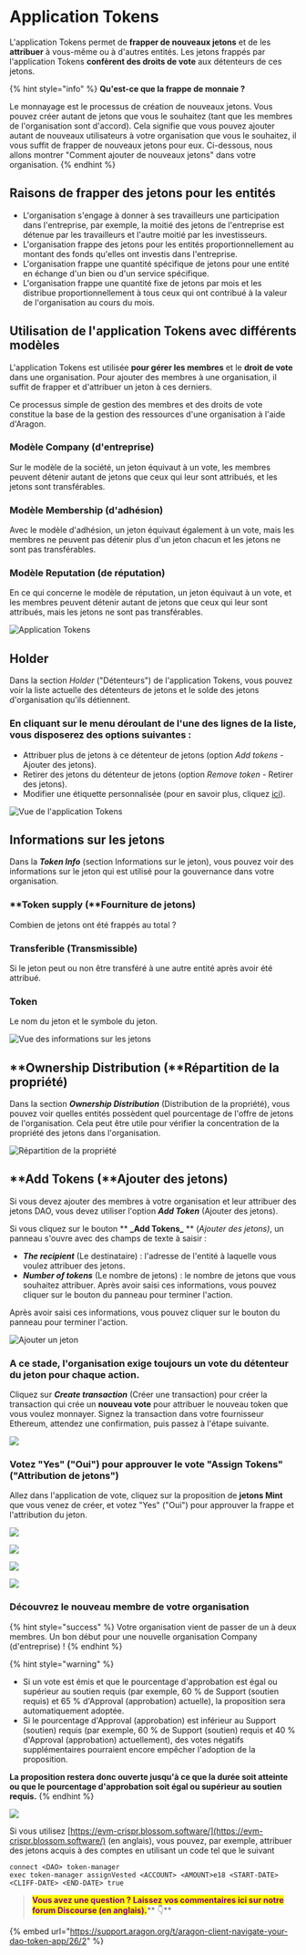 # Application Tokens

L'application Tokens permet de **frapper de nouveaux jetons** et de les **attribuer** à vous-même ou à d'autres entités. Les jetons frappés par l'application Tokens **confèrent des droits de vote** aux détenteurs de ces jetons.

{% hint style="info" %}
**Qu'est-ce que la frappe de monnaie ?**&#x20;

Le monnayage est le processus de création de nouveaux jetons. Vous pouvez créer autant de jetons que vous le souhaitez (tant que les membres de l'organisation sont d'accord). Cela signifie que vous pouvez ajouter autant de nouveaux utilisateurs à votre organisation que vous le souhaitez, il vous suffit de frapper de nouveaux jetons pour eux. Ci-dessous, nous allons montrer "Comment ajouter de nouveaux jetons" dans votre organisation.
{% endhint %}

## Raisons de frapper des jetons pour les entités

* L'organisation s'engage à donner à ses travailleurs une participation dans l'entreprise, par exemple, la moitié des jetons de l'entreprise est détenue par les travailleurs et l'autre moitié par les investisseurs.&#x20;
* L'organisation frappe des jetons pour les entités proportionnellement au montant des fonds qu'elles ont investis dans l'entreprise.&#x20;
* L'organisation frappe une quantité spécifique de jetons pour une entité en échange d'un bien ou d'un service spécifique.&#x20;
* L'organisation frappe une quantité fixe de jetons par mois et les distribue proportionnellement à tous ceux qui ont contribué à la valeur de l'organisation au cours du mois.

## Utilisation de l'application Tokens avec différents modèles

L'application Tokens est utilisée **pour gérer les membres** et le **droit de vote** dans une organisation. Pour ajouter des membres à une organisation, il suffit de frapper et d'attribuer un jeton à ces derniers.&#x20;

Ce processus simple de gestion des membres et des droits de vote constitue la base de la gestion des ressources d'une organisation à l'aide d'Aragon.

### Modèle Company (d'entreprise)

Sur le modèle de la société, un jeton équivaut à un vote, les membres peuvent détenir autant de jetons que ceux qui leur sont attribués, et les jetons sont transférables.

### Modèle Membership (d'adhésion)

Avec le modèle d'adhésion, un jeton équivaut également à un vote, mais les membres ne peuvent pas détenir plus d'un jeton chacun et les jetons ne sont pas transférables.

### Modèle Reputation (de réputation)

En ce qui concerne le modèle de réputation, un jeton équivaut à un vote, et les membres peuvent détenir autant de jetons que ceux qui leur sont attribués, mais les jetons ne sont pas transférables.

![Application Tokens](https://d33v4339jhl8k0.cloudfront.net/docs/assets/5c98a4fe0428633d2cf3fcf7/images/5d867d542c7d3a7e9ae174bd/file-3GPg0yG2o5.png)

## **Holder**

Dans la section _Holder_ ("Détenteurs") de l'application Tokens, vous pouvez voir la liste actuelle des détenteurs de jetons et le solde des jetons d'organisation qu'ils détiennent.

### En cliquant sur le menu déroulant de l'une des lignes de la liste, vous disposerez des options suivantes :

* Attribuer plus de jetons à ce détenteur de jetons (option _Add tokens -_ Ajouter des jetons).&#x20;
* Retirer des jetons du détenteur de jetons (option _Remove token -_ Retirer des jetons).&#x20;
* Modifier une étiquette personnalisée (pour en savoir plus, cliquez [ici](../home.md)).

![Vue de l'application Tokens](https://d33v4339jhl8k0.cloudfront.net/docs/assets/5c98a4fe0428633d2cf3fcf7/images/5d867d622c7d3a7e9ae174be/file-dgpIXaBkm6.png)

## Informations sur les jetons

Dans la _**Token Info**_ (section Informations sur le jeton), vous pouvez voir des informations sur le jeton qui est utilisé pour la gouvernance dans votre organisation.

### **Token supply (**Fourniture de jetons)

Combien de jetons ont été frappés au total ?

### Transferible (Transmissible)&#x20;

Si le jeton peut ou non être transféré à une autre entité après avoir été attribué.

### Token

Le nom du jeton et le symbole du jeton.

![Vue des informations sur les jetons](https://d33v4339jhl8k0.cloudfront.net/docs/assets/5c98a4fe0428633d2cf3fcf7/images/5d867df22c7d3a7e9ae174bf/file-7fiikNO0jj.png)

## **Ownership Distribution (**Répartition de la propriété)

Dans la section _**Ownership Distribution**_ (Distribution de la propriété), vous pouvez voir quelles entités possèdent quel pourcentage de l'offre de jetons de l'organisation. Cela peut être utile pour vérifier la concentration de la propriété des jetons dans l'organisation.

![Répartition de la propriété](https://d33v4339jhl8k0.cloudfront.net/docs/assets/5c98a4fe0428633d2cf3fcf7/images/5d867dff04286364bc8f65d9/file-nj7kpToblW.png)

## **Add Tokens (**Ajouter des jetons)

Si vous devez ajouter des membres à votre organisation et leur attribuer des jetons DAO, vous devez utiliser l'option _**Add Token**_ (Ajouter des jetons).&#x20;

Si vous cliquez sur le bouton \*\* **\_**Add Tokens**\_** \*\* (_Ajouter des jetons)_, un panneau s'ouvre avec des champs de texte à saisir :&#x20;

* _**The recipient**_ (Le destinataire) : l'adresse de l'entité à laquelle vous voulez attribuer des jetons.
* _**Number of tokens**_ (Le nombre de jetons) : le nombre de jetons que vous souhaitez attribuer. Après avoir saisi ces informations, vous pouvez cliquer sur le bouton du panneau pour terminer l'action.

Après avoir saisi ces informations, vous pouvez cliquer sur le bouton du panneau pour terminer l'action.

![Ajouter un jeton](https://d33v4339jhl8k0.cloudfront.net/docs/assets/5c98a4fe0428633d2cf3fcf7/images/5d867e382c7d3a7e9ae174c0/file-gQIE902ZlX.png)

### A ce stade, l'organisation exige toujours un vote du détenteur du jeton pour chaque action.

Cliquez sur _**Create transaction**_ (Créer une transaction) pour créer la transaction qui crée un **nouveau vote** pour attribuer le nouveau token que vous voulez monnayer. Signez la transaction dans votre fournisseur Ethereum, attendez une confirmation, puis passez à l'étape suivante.

![](https://lh3.googleusercontent.com/RVlpE5QIyKb2gvvr5KQOf8ukZa0k5wczXfgOnnHfcvXI2JnBUtLX4KjKob\_EWMF9k9y1NjB1yzNcYrJLm2ETRezy7v9DDWucQNQ18OEQT\_8dBjMvSoZsymVIGK\_BJv\_8Cw1Mk88L)

### Votez "Yes" ("Oui") pour approuver le vote "Assign Tokens" ("Attribution de jetons")

Allez dans l'application de vote, cliquez sur la proposition de **jetons Mint** que vous venez de créer, et votez "Yes" ("Oui") pour approuver la frappe et l'attribution du jeton.

![](https://d33v4339jhl8k0.cloudfront.net/docs/assets/5c98a4fe0428633d2cf3fcf7/images/5d8a553504286364bc8f7fff/file-qb1DOKAI56.png)

![](https://lh6.googleusercontent.com/OYlBJ41umTMbdfMLqS9geT8ycshlmUfUgPHz6pNkg9cwIx3zNKAb8elnfw0QAKpo5N9rpah\_vExxl2lJYQG3ChtEK-5evFmrDG\_C92IUjn6\_Gt1\_WD8sP2ntGPaiVAeo4jZrQq1\_)

![](https://lh5.googleusercontent.com/IJWz3XKDtHi4MlsuxGlLJ8zatP6RiAluev6UK72zn1kMlHkpzNMAZEGyqSxw\_sp5lRIwHNU5ErZI1F0tjh\_8yVfIx99ImrR3X\_Xy7DWd9MC8k\_nY9w4X5CVbH6EqwnR54SD3kBw7)

![](https://lh6.googleusercontent.com/SJXCuLvpm6UwVIvBsplOQCcH5mfm11meFrHj9HRVH1FOGiM\_ax8Wmzf4IoQtX2GJNSDLC7BrUn8RmdDuaZ0Vzd9fhH\_JT-TggnudmR\_408oQ6VC6N6JWZXi1Hc2SudTl\_Y1p0xzZ)

### Découvrez le nouveau membre de votre organisatio**n**

{% hint style="success" %}
Votre organisation vient de passer de un à deux membres. Un bon début pour une nouvelle organisation Company (d'entreprise) !
{% endhint %}

{% hint style="warning" %}
* Si un vote est émis et que le pourcentage d'approbation est égal ou supérieur au soutien requis (par exemple, 60 % de Support (soutien requis) et 65 % d'Approval (approbation) actuelle), la proposition sera automatiquement adoptée.&#x20;
* Si le pourcentage d'Approval (approbation) est inférieur au Support (soutien) requis (par exemple, 60 % de Support (soutien) requis et 40 % d'Approval (approbation) actuellement), des votes négatifs supplémentaires pourraient encore empêcher l'adoption de la proposition.&#x20;

**La proposition restera donc ouverte jusqu'à ce que la durée soit atteinte ou que le pourcentage d'approbation soit égal ou supérieur au soutien requis.**
{% endhint %}

![](https://lh4.googleusercontent.com/DOedZ-Oj8ettsh6BPRTs7e7aY9ubI8k\_1R9oYcVTdiDouLo3coVdYI4s8pGTtZdHqw65aS1JgJ4ZTdQT77Unz86R9BvorceFOaebefJP9u1UJ2pfMY71PPZEerI3uVcGD\_CW13UA)

Si vous utilisez [https://evm-crispr.blossom.software/](https://evm-crispr.blossom.software/) (en anglais), vous pouvez, par exemple, attribuer des jetons acquis à des comptes en utilisant un code tel que le suivant

```
connect <DAO> token-manager
exec token-manager assignVested <ACCOUNT> <AMOUNT>e18 <START-DATE> <CLIFF-DATE> <END-DATE> true

```

> <mark style="color:purple;">**Vous avez une question ? Laissez vos commentaires ici sur notre forum Discourse (en anglais).**</mark>**   👇**

{% embed url="https://support.aragon.org/t/aragon-client-navigate-your-dao-token-app/26/2" %}
